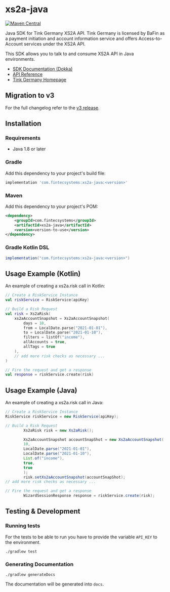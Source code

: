 # xs2a-java
[![Maven Central](https://img.shields.io/maven-central/v/com.fintecsystems/xs2a-java.svg?label=Maven%20Central&color=427783)](https://search.maven.org/search?q=g:%22com.fintecsystems%22%20AND%20a:%22xs2a-java%22)

Java SDK for Tink Germany XS2A API. Tink Germany is licensed by BaFin as a payment initiation and account information service and
offers Access-to-Account services under the XS2A API.

This SDK allows you to talk to and consume XS2A API in Java environments.

- [SDK Documentation (Dokka)](https://docs.xs2a.com/xs2a-java)
- [API Reference](https://docs.xs2a.com/swagger)
- [Tink Germany Homepage](https://tink.com/de/fts)

## Migration to v3

For the full changelog refer to the [v3 release](https://github.com/FinTecSystems/xs2a-java/releases/tag/3.0.0).

## Installation

### Requirements

- Java 1.8 or later

### Gradle
Add this dependency to your project's build file:
```groovy
implementation 'com.fintecsystems:xs2a-java:<version>'
```

### Maven
Add this dependency to your project's POM:
```xml
<dependency>
    <groupId>com.fintecsystems</groupId>
    <artifactId>xs2a-java</artifactId>
    <version>version-to-use</version>
</dependency>
```

### Gradle Kotlin DSL
```groovy
implementation("com.fintecsystems:xs2a-java:<version>")
```

## Usage Example (Kotlin)
An example of creating a xs2a.risk call in Kotlin:

```kotlin
// Create a RiskService Instance
val riskService = RiskService(apiKey)

// Build a Risk Request
val risk = Xs2aRisk(
    xs2aAccountSnapshot = Xs2aAccountSnapshot(
        days = 10,
        from = LocalDate.parse("2021-01-01"),
        to = LocalDate.parse("2021-01-10"),
        filters = listOf("income"),
        allAccounts = true,
        allTags = true
    ),
    // add more risk checks as necessary ...
)

// Fire the request and get a response
val response = riskService.create(risk)
```

## Usage Example (Java)
An example of creating a xs2a.risk call in Java:

```java
// Create a RiskService Instance
RiskService riskService = new RiskService(apiKey);

// Build a Risk Request
        Xs2aRisk risk = new Xs2aRisk();

        Xs2aAccountSnapshot accountSnapShot = new Xs2aAccountSnapshot(
        10,
        LocalDate.parse("2021-01-01"),
        LocalDate.parse("2021-01-10"),
        List.of("income"),
        true,
        true
        );
        risk.setXs2aAccountSnapshot(accountSnapShot);
// add more risk checks as necessary ...

// Fire the request and get a response
        WizardSessionResponse response = riskService.create(risk);
```

## Testing & Development

### Running tests
For the tests to be able to run you have to provide the variable `API_KEY` to the environment.

```shell
./gradlew test
```

### Generating Documentation

```shell
./gradlew generateDocs
```

The documentation will be generated into `docs`.
